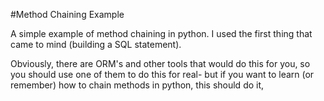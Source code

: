 #Method Chaining Example

A simple example of method chaining in python.  I used the first thing that came to mind (building a SQL statement).

Obviously, there are ORM's and other tools that would do this for you, so you should use one of them to do this for real-
but if you want to learn (or remember) how to chain methods in python, this should do it,